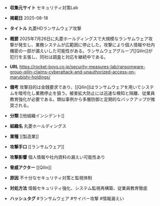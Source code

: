 - **収集元サイト**
セキュリティ対策Lab

- **掲載日**
2025-08-18

- **タイトル**
丸菱HDランサムウェア攻撃

- **概要**
2025年7月26日に丸菱ホールディングスで大規模なランサムウェア攻撃が発生し、業務システムが広範囲に停止した。攻撃により個人情報や社内機密の一部が漏えいした可能性がある。ランサムウェアグループ[[Qilin]]が犯行を主張し、同社は調査と対応を継続中である。

- **URL**
https://rocket-boys.co.jp/security-measures-lab/ransomware-group-qilin-claims-cyberattack-and-unauthorized-access-on-marubishi-holdings/

- **備考**
攻撃目的は金銭要求であり、[[Qilin]]はランサムウェアを用いてシステムを暗号化し業務停止を狙う。被害拡大防止には迅速な検知と隔離、従業員教育強化が必要である。類似事例から多層防御と定期的なバックアップが推奨される。

- **分類**
[[他組織インシデント]]

- **組織名**
丸菱ホールディングス

- **業種**
[[製造業]]

- **攻撃手口**
[[ランサムウェア]]

- **攻撃影響**
個人情報や社内資料の漏えい可能性あり

- **脅威アクター**
[[Qilin]]

- **原因**
不十分なセキュリティ対策と監視体制

- **対処方法**
情報セキュリティ強化、システム監視再構築、従業員教育徹底

- **ハッシュタグ**
#ランサムウェア #サイバー攻撃 #情報漏えい
